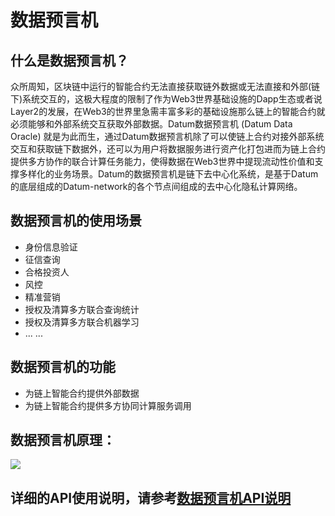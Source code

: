 # 数据预言机


## 什么是数据预言机？


众所周知，区块链中运行的智能合约无法直接获取链外数据或无法直接和外部(链下)系统交互的，这极大程度的限制了作为Web3世界基础设施的Dapp生态或者说Layer2的发展，在Web3的世界里急需丰富多彩的基础设施那么链上的智能合约就必须能够和外部系统交互获取外部数据。Datum数据预言机  (Datum Data Oracle) 就是为此而生，通过Datum数据预言机除了可以使链上合约对接外部系统交互和获取链下数据外，还可以为用户将数据服务进行资产化打包进而为链上合约提供多方协作的联合计算任务能力，使得数据在Web3世界中提现流动性价值和支撑多样化的业务场景。Datum的数据预言机是链下去中心化系统，是基于Datum的底层组成的Datum-network的各个节点间组成的去中心化隐私计算网络。


## 数据预言机的使用场景

- 身份信息验证
- 征信查询
- 合格投资人
- 风控
- 精准营销
- 授权及清算多方联合查询统计
- 授权及清算多方联合机器学习
- ... ...



## 数据预言机的功能
	
- 为链上智能合约提供外部数据
- 为链上智能合约提供多方协同计算服务调用


## 数据预言机原理：

![][data_oracle]



## 详细的API使用说明，请参考[数据预言机API说明][api desc]



[data_oracle]: ../img/data_oracle.png
[api desc]: ../API说明/数据预言机.md